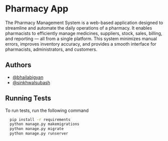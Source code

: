 
# Pharmacy App

The Pharmacy Management System is a web-based application designed to streamline and automate the daily operations of a pharmacy. It enables pharmacists to efficiently manage medicines, suppliers, stock, sales, billing, and reporting — all from a single platform. This system minimizes manual errors, improves inventory accuracy, and provides a smooth interface for pharmacists, administrators, and customers.
## Authors

- [@bhailabigyan](https://www.github.com/bhailabigyan)
- [@sinkhwalsubash](https://www/github.com/sinkhwal07)


## Running Tests

To run tests, run the following command

```bash
  pip install -r requirements
  python manage.py makemigrations
  python manage.py migrate
  python manage.py runserver
```

